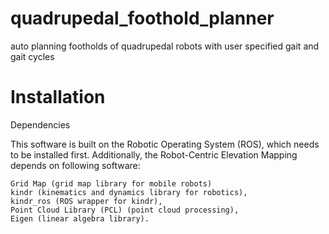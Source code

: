 # quadrupedal_foothold_planner
auto planning footholds of quadrupedal robots with user specified gait and gait cycles


# Installation
Dependencies

This software is built on the Robotic Operating System (ROS), which needs to be installed first. Additionally, the Robot-Centric Elevation Mapping depends on following software:

    Grid Map (grid map library for mobile robots)
    kindr (kinematics and dynamics library for robotics),
    kindr_ros (ROS wrapper for kindr),
    Point Cloud Library (PCL) (point cloud processing),
    Eigen (linear algebra library).
